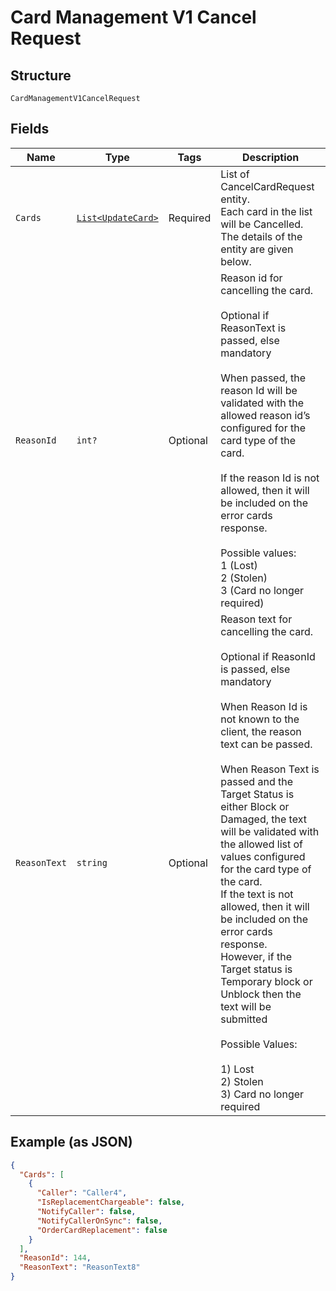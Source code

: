 
# Card Management V1 Cancel Request

## Structure

`CardManagementV1CancelRequest`

## Fields

| Name | Type | Tags | Description |
|  --- | --- | --- | --- |
| `Cards` | [`List<UpdateCard>`](../../doc/models/update-card.md) | Required | List of CancelCardRequest entity.<br>Each card in the list will be Cancelled.<br>The details of the entity are given below. |
| `ReasonId` | `int?` | Optional | Reason id for cancelling the card.<br /><br>Optional if ReasonText is passed, else mandatory<br /><br>When passed, the reason Id will be validated with the allowed reason id’s configured for the card type of the card.<br /><br>If the reason Id is not allowed, then it will be included on the error cards response.<br><br>Possible values:<br>1 (Lost)<br>2 (Stolen)<br>3 (Card no longer required) |
| `ReasonText` | `string` | Optional | Reason text for cancelling the card.<br /><br>Optional if ReasonId is passed, else mandatory<br /><br>When Reason Id is not known to the client, the reason text can be passed.<br /><br>When Reason Text is passed and the Target Status is either Block or Damaged, the text will be validated with the allowed list of values configured for the card type of the card.<br>If the text is not allowed, then it will be included on the error cards response.<br>However, if the Target status is Temporary block or Unblock then the text will be submitted<br><br>Possible Values:<br><br>1) Lost<br>2) Stolen<br>3) Card no longer required |

## Example (as JSON)

```json
{
  "Cards": [
    {
      "Caller": "Caller4",
      "IsReplacementChargeable": false,
      "NotifyCaller": false,
      "NotifyCallerOnSync": false,
      "OrderCardReplacement": false
    }
  ],
  "ReasonId": 144,
  "ReasonText": "ReasonText8"
}
```

